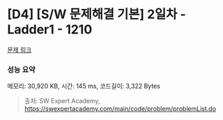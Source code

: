 # [D4] [S/W 문제해결 기본] 2일차 - Ladder1 - 1210 

[문제 링크](https://swexpertacademy.com/main/code/problem/problemDetail.do?contestProbId=AV14ABYKADACFAYh) 

### 성능 요약

메모리: 30,920 KB, 시간: 145 ms, 코드길이: 3,322 Bytes



> 출처: SW Expert Academy, https://swexpertacademy.com/main/code/problem/problemList.do